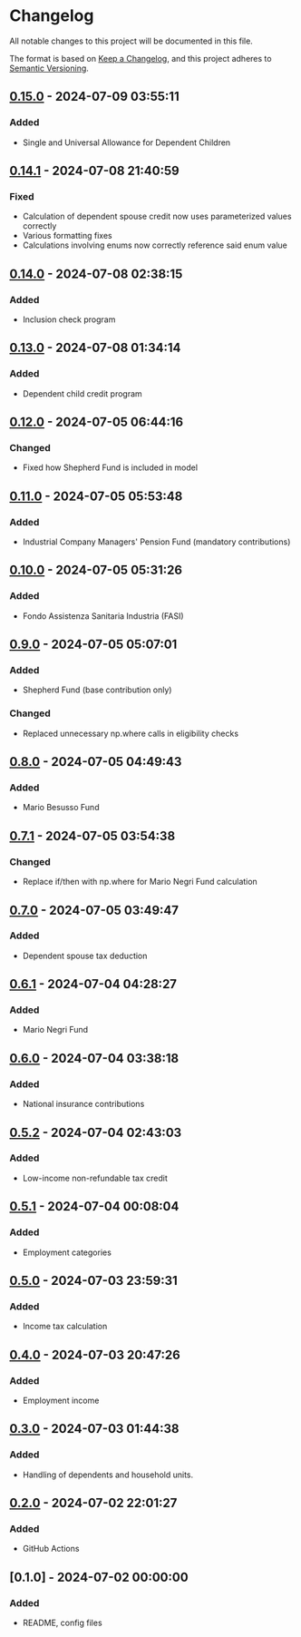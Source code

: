 # Changelog

All notable changes to this project will be documented in this file.

The format is based on [Keep a Changelog](https://keepachangelog.com/en/1.0.0/),
and this project adheres to [Semantic Versioning](https://semver.org/spec/v2.0.0.html).

## [0.15.0] - 2024-07-09 03:55:11

### Added

- Single and Universal Allowance for Dependent Children

## [0.14.1] - 2024-07-08 21:40:59

### Fixed

- Calculation of dependent spouse credit now uses parameterized values correctly
- Various formatting fixes
- Calculations involving enums now correctly reference said enum value

## [0.14.0] - 2024-07-08 02:38:15

### Added

- Inclusion check program

## [0.13.0] - 2024-07-08 01:34:14

### Added

- Dependent child credit program

## [0.12.0] - 2024-07-05 06:44:16

### Changed

- Fixed how Shepherd Fund is included in model

## [0.11.0] - 2024-07-05 05:53:48

### Added

- Industrial Company Managers' Pension Fund (mandatory contributions)

## [0.10.0] - 2024-07-05 05:31:26

### Added

- Fondo Assistenza Sanitaria Industria (FASI)

## [0.9.0] - 2024-07-05 05:07:01

### Added

- Shepherd Fund (base contribution only)

### Changed

- Replaced unnecessary np.where calls in eligibility checks

## [0.8.0] - 2024-07-05 04:49:43

### Added

- Mario Besusso Fund

## [0.7.1] - 2024-07-05 03:54:38

### Changed

- Replace if/then with np.where for Mario Negri Fund calculation

## [0.7.0] - 2024-07-05 03:49:47

### Added

- Dependent spouse tax deduction

## [0.6.1] - 2024-07-04 04:28:27

### Added

- Mario Negri Fund

## [0.6.0] - 2024-07-04 03:38:18

### Added

- National insurance contributions

## [0.5.2] - 2024-07-04 02:43:03

### Added

- Low-income non-refundable tax credit

## [0.5.1] - 2024-07-04 00:08:04

### Added

- Employment categories

## [0.5.0] - 2024-07-03 23:59:31

### Added

- Income tax calculation

## [0.4.0] - 2024-07-03 20:47:26

### Added

- Employment income

## [0.3.0] - 2024-07-03 01:44:38

### Added

- Handling of dependents and household units.

## [0.2.0] - 2024-07-02 22:01:27

### Added

- GitHub Actions

## [0.1.0] - 2024-07-02 00:00:00

### Added

- README, config files



[0.15.0]: https://github.com/PolicyEngine/policyengine-it/compare/0.14.1...0.15.0
[0.14.1]: https://github.com/PolicyEngine/policyengine-it/compare/0.14.0...0.14.1
[0.14.0]: https://github.com/PolicyEngine/policyengine-it/compare/0.13.0...0.14.0
[0.13.0]: https://github.com/PolicyEngine/policyengine-it/compare/0.12.0...0.13.0
[0.12.0]: https://github.com/PolicyEngine/policyengine-it/compare/0.11.0...0.12.0
[0.11.0]: https://github.com/PolicyEngine/policyengine-it/compare/0.10.0...0.11.0
[0.10.0]: https://github.com/PolicyEngine/policyengine-it/compare/0.9.0...0.10.0
[0.9.0]: https://github.com/PolicyEngine/policyengine-it/compare/0.8.0...0.9.0
[0.8.0]: https://github.com/PolicyEngine/policyengine-it/compare/0.7.1...0.8.0
[0.7.1]: https://github.com/PolicyEngine/policyengine-it/compare/0.7.0...0.7.1
[0.7.0]: https://github.com/PolicyEngine/policyengine-it/compare/0.6.1...0.7.0
[0.6.1]: https://github.com/PolicyEngine/policyengine-it/compare/0.6.0...0.6.1
[0.6.0]: https://github.com/PolicyEngine/policyengine-it/compare/0.5.2...0.6.0
[0.5.2]: https://github.com/PolicyEngine/policyengine-it/compare/0.5.1...0.5.2
[0.5.1]: https://github.com/PolicyEngine/policyengine-it/compare/0.5.0...0.5.1
[0.5.0]: https://github.com/PolicyEngine/policyengine-it/compare/0.4.0...0.5.0
[0.4.0]: https://github.com/PolicyEngine/policyengine-it/compare/0.3.0...0.4.0
[0.3.0]: https://github.com/PolicyEngine/policyengine-it/compare/0.2.0...0.3.0
[0.2.0]: https://github.com/PolicyEngine/policyengine-it/compare/0.1.0...0.2.0

